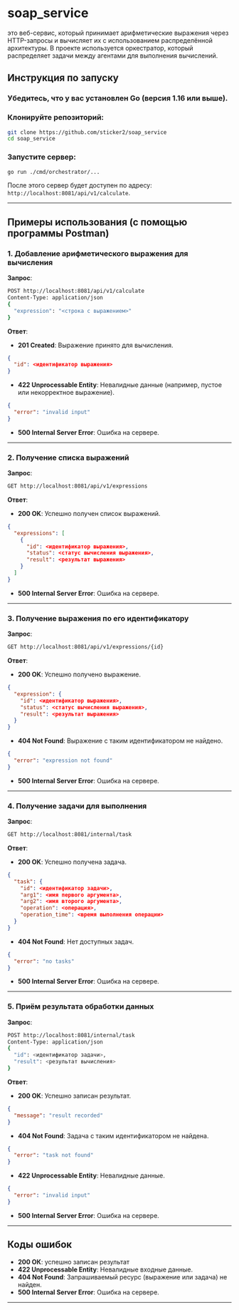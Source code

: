 # soap_service

это веб-сервис, который принимает арифметические выражения через HTTP-запросы и вычисляет их с использованием распределённой архитектуры. В проекте используется оркестратор, который распределяет задачи между агентами для выполнения вычислений.

## Инструкция по запуску

### Убедитесь, что у вас установлен Go (версия 1.16 или выше).

### Клонируйте репозиторий:

```bash
git clone https://github.com/sticker2/soap_service
cd soap_service
```

### Запустите сервер:

```bash
go run ./cmd/orchestrator/...
```

После этого сервер будет доступен по адресу: `http://localhost:8081/api/v1/calculate`.

---

## Примеры использования (с помощью программы Postman)

### 1. Добавление арифметического выражения для вычисления

**Запрос**:

```bash
POST http://localhost:8081/api/v1/calculate
Content-Type: application/json
{
  "expression": "<строка с выражением>"
}
```

**Ответ**:

- **201 Created**: Выражение принято для вычисления.

```json
{
  "id": <идентификатор выражения>
}
```

- **422 Unprocessable Entity**: Невалидные данные (например, пустое или некорректное выражение).

```json
{
  "error": "invalid input"
}
```

- **500 Internal Server Error**: Ошибка на сервере.

---

### 2. Получение списка выражений

**Запрос**:

```bash
GET http://localhost:8081/api/v1/expressions
```

**Ответ**:

- **200 OK**: Успешно получен список выражений.

```json
{
  "expressions": [
    {
      "id": <идентификатор выражения>,
      "status": <статус вычисления выражения>,
      "result": <результат выражения>
    }
  ]
}
```

- **500 Internal Server Error**: Ошибка на сервере.

---

### 3. Получение выражения по его идентификатору

**Запрос**:

```bash
GET http://localhost:8081/api/v1/expressions/{id}
```

**Ответ**:

- **200 OK**: Успешно получено выражение.

```json
{
  "expression": {
    "id": <идентификатор выражения>,
    "status": <статус вычисления выражения>,
    "result": <результат выражения>
  }
}
```

- **404 Not Found**: Выражение с таким идентификатором не найдено.

```json
{
  "error": "expression not found"
}
```

- **500 Internal Server Error**: Ошибка на сервере.

---

### 4. Получение задачи для выполнения

**Запрос**:

```bash
GET http://localhost:8081/internal/task
```

**Ответ**:

- **200 OK**: Успешно получена задача.

```json
{
  "task": {
    "id": <идентификатор задачи>,
    "arg1": <имя первого аргумента>,
    "arg2": <имя второго аргумента>,
    "operation": <операция>,
    "operation_time": <время выполнения операции>
  }
}
```

- **404 Not Found**: Нет доступных задач.

```json
{
  "error": "no tasks"
}
```

- **500 Internal Server Error**: Ошибка на сервере.

---

### 5. Приём результата обработки данных

**Запрос**:

```bash
POST http://localhost:8081/internal/task
Content-Type: application/json
{
  "id": <идентификатор задачи>,
  "result": <результат вычисления>
}
```

**Ответ**:

- **200 OK**: Успешно записан результат.

```json
{
  "message": "result recorded"
}
```

- **404 Not Found**: Задача с таким идентификатором не найдена.

```json
{
  "error": "task not found"
}
```

- **422 Unprocessable Entity**: Невалидные данные.

```json
{
  "error": "invalid input"
}
```

- **500 Internal Server Error**: Ошибка на сервере.

---

## Коды ошибок

- **200 ОК**:  успешно записан результат
- **422 Unprocessable Entity**: Невалидные входные данные.
- **404 Not Found**: Запрашиваемый ресурс (выражение или задача) не найден.
- **500 Internal Server Error**: Ошибка на сервере.

---
